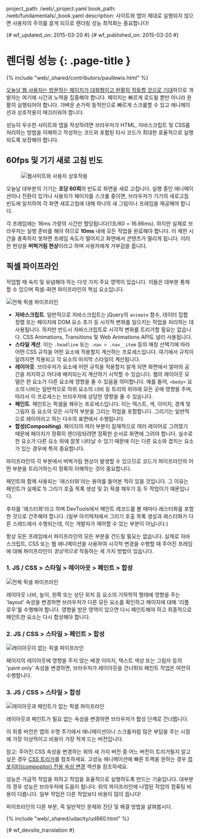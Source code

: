 project_path: /web/_project.yaml
book_path: /web/fundamentals/_book.yaml
description: 사이트와 앱이 제대로 실행되지 않으면 사용자의 주의를 끌게 되므로 렌더링 성능 최적화는 중요합니다!

{# wf_updated_on: 2015-03-20 #}
{# wf_published_on: 2015-03-20 #}

# 렌더링 성능 {: .page-title }

{% include "web/_shared/contributors/paullewis.html" %}

[오늘날 웹 사용자는 
방문하는 페이지가 대화형이고 원활히 작동할 것으로 기대](https://paul.kinlan.me/what-news-readers-want/)하므로
개발자는 여기에 시간과 노력을 집중해야 합니다. 페이지는
빠르게 로드될 뿐만 아니라 원활히 실행되어야 합니다.
가벼운 손가락 동작만으로 빠르게 스크롤할 수 있고 애니메이션과 상호작용이 매끄러워야 합니다.

성능이 우수한 사이트와 앱을 작성하려면 브라우저가 HTML, 자바스크립트 및 CSS를 처리하는 방법을 이해하고 작성하는 코드와 포함된 타사 코드가 최대한 효율적으로 실행되도록 보장해야 합니다.

## 60fps 및 기기 새로 고침 빈도

<div class="attempt-right">
  <figure>
    <img src="images/intro/response.jpg" alt="웹사이트와 사용자 상호작용">
  </figure>
</div>

오늘날 대부분의 기기는 **초당 60회**의 빈도로 화면을 새로 고칩니다. 실행 중인
애니메이션이나 전환이 있거나 사용자가 페이지를 스크롤 중이면,
브라우저가 기기의 새로고침 빈도에 일치하여 각 화면 새로고침에 대해
하나의 새 그림이나 프레임을 제공해야 합니다.


각 프레임에는 16ms 가량의 시간만 할당됩니다(1초/60 = 16.66ms).
하지만 실제로 브라우저는 실행 준비를 해야 하므로
**10ms** 내에 모든 작업을 완료해야 합니다. 이 제한 시간을 충족하지 못하면
프레임 속도가 떨어지고 화면에서 콘텐츠가 떨리게 됩니다. 이러한 현상을
**버벅거림 현상**이라고 하며 사용자에게 거부감을 줍니다.

## 픽셀 파이프라인

작업할 때 숙지 및 유념해야 하는 다섯 가지 주요 영역이
있습니다. 이들은 대부분 통제할 수 있으며 픽셀-화면 파이프라인의
핵심 요소입니다.

<img src="images/intro/frame-full.jpg"  alt="전체 픽셀 파이프라인">

* **자바스크립트**. 일반적으로 자바스크립트는  jQuery의 `animate` 함수, 데이터 집합 정렬 또는 페이지에 DOM 요소 추가 등 시각적 변화를 일으키는 작업을 처리하는 데 사용됩니다. 하지만 반드시 자바스크립트로 시각적 변화를 트리거할 필요는 없습니다. CSS Animations, Transitions 및 Web Animations API도 널리 사용됩니다.
* **스타일 계산**. 이는 `.headline` 또는 `.nav > .nav__item` 등의 매칭 선택기에 따라 어떤 CSS 규칙을 어떤 요소에 적용할지 계산하는 프로세스입니다. 여기에서 규칙이 알려지면 적용되고 각 요소의 마지막 스타일이 계산됩니다.
* **레이아웃**. 브라우저가 요소에 어떤 규칙을 적용할지 알게 되면 화면에서 얼마의 공간을 차지하고 어디에 배치되는지 계산하기 시작할 수 있습니다. 웹의 레이아웃 모델은 한 요소가 다른 요소에 영향을 줄 수 있음을 의미합니다. 예를 들어, `<body>` 요소의 너비는 일반적으로 하위 요소의 너비 등 트리의 위아래 모든 곳에 영향을 주며, 따라서 이 프로세스는 브라우저에 상당한 영향을 줄 수 있습니다.
* **페인트**. 페인트는 픽셀을 채우는 프로세스입니다. 이는 텍스트, 색, 이미지, 경계 및 그림자 등 요소의 모든 시각적 부분을 그리는 작업을 포함합니다. 그리기는 일반적으로 레이어라고 하는 다수의 표면에서 수행됩니다.
* **합성(Compositing)**. 페이지의 여러 부분이 잠재적으로 여러 레이어로 그려졌기 때문에 페이지가 정확히 렌더링되려면 정확한 순서로 화면에 그려야 합니다. 실수로 한 요소가 다른 요소 위에 잘못 나타날 수 있기 때문에 이는 다른 요소와 겹치는 요소가 있는 경우에 특히 중요합니다.

파이프라인의 각 부분에서 버벅거림 현상이 발생할 수 있으므로 코드가 파이프라인의 어떤 부분을 트리거하는지 정확히 이해하는 것이 중요합니다.

페인트와 함께 사용되는 '래스터화'라는 용어를 들어본 적이 있을 것입니다.
그 이유는 페인트가 실제로 1) 그리기 호출 목록 생성 및
2) 픽셀 채우기 등 두 작업이기 때문입니다.

후자를 '래스터화'라고 하며 DevTools에서 페인트 레코드를 볼 때마다
래스터화를 포함한 것으로 간주해야 합니다. (일부 아키텍처에서
그리기 호출 목록 생성과 래스터화가 다른 스레드에서 수행되는데,
이는 개발자가 제어할 수 있는 부분이 아닙니다.)

항상 모든 프레임에서 파이프라인의 모든 부분을 건드릴 필요는 없습니다.
실제로 자바스크립트, CSS 또는 웹 애니메이션을 사용하여 시각적 변경을 수행할 때
주어진 프레임에 대해 파이프라인이 _정상적으로_ 작동하는
세 가지 방법이 있습니다.

### 1. JS / CSS > 스타일 > 레이아웃 > 페인트 > 합성

<img src="images/intro/frame-full.jpg"  alt="전체 픽셀 파이프라인">

레이아웃 너비, 높이, 왼쪽 또는 상단 위치 등 요소의 기하학적 형태에
영향을 주는 'layout' 속성을 변경하면 브라우저가 다른 모든 요소를 확인하고
페이지에 대해 '리플로우'를 수행해야 합니다. 영향을 받은
영역이 있으면 다시 페인트해야 하고 최종적으로 페인트한 요소는
다시 합성해야 합니다.

### 2. JS / CSS > 스타일 > 페인트 > 합성

<img src="images/intro/frame-no-layout.jpg" alt="레이아웃이 없는 픽셀 파이프라인">

페이지의 레이아웃에 영향을 주지 않는 배경 이미지, 텍스트 색상 또는
그림자 등의 'paint only' 속성을 변경하면, 브라우저가 레이아웃을 건너뛰되
페인트 작업은 여전히 수행합니다.

### 3. JS / CSS > 스타일 > 합성

<img src="images/intro/frame-no-layout-paint.jpg" alt="레이아웃과 페인트가 없는 픽셀 파이프라인">

레이아웃과 페인트가 필요 없는 속성을 변경하면 브라우저가
합성 단계로 건너뜁니다.

이 최종 버전은 앱의 수명 주기에서 애니메이션이나
스크롤처럼 많은 부담을 주는 시점에 가장 이상적이고 비용이 가장 적게 드는 버전입니다.

참고: 주어진 CSS 속성을 변경하는 위의 세 가지 버전 중 어느 버전이 트리거될지 알고 싶은 경우 [CSS 트리거](https://csstriggers.com)를 참조하세요. 고성능 애니메이션에 빠른 트랙을 원하는 경우 [컴포지터(compositor) 전용 속성 변경](stick-to-compositor-only-properties-and-manage-layer-count) 섹션을 참조하세요.

성능은 가급적 작업을 피하고 작업을 효율적으로 실행하도록 만드는
기술입니다. 대부분의 경우 성능은 브라우저에
도움이 됩니다. 위의 파이프라인에 나열된 작업의 컴퓨팅 비용이 다릅니다.
일부 작업은 다른 작업보다 비용이
많이 듭니다!

파이프라인의 다른 부분, 즉 일반적인
문제와 진단 및 해결 방법을 살펴봅시다.

{% include "web/_shared/udacity/ud860.html" %}


{# wf_devsite_translation #}
